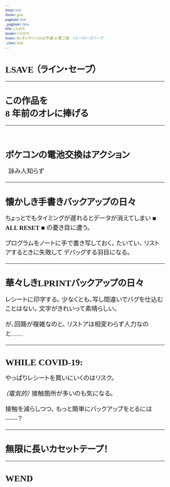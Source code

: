 ```yaml
---
marp: true
theme: gaia
paginate: true
_paginate: false
title: LSAVE
header: LSAVE
footer: HLオンライン2020予選 in 第二部　#ヒーローズリーグ
_class: lead
---
```


<style>
    * {
        font-feature-settings: "palt";
        font-family: "しっぽり明朝";
    }
    p {
        font-size: 1.4em;
        line-height: 1.5em;
    }
    section.vertical {
        writing-mode: vertical-rl;
        text-align: right!important;
    }
</style>

# LSAVE （ライン・セーブ）

---

<!--
_class: lead
-->

# この作品を<br>8 年前のオレに捧げる

---

<!--
_class: vertical
_header: ""
_footer: ""
_paginate: false
 -->

# <br>ポケコンの電池交換はアクション

&nbsp;
詠み人知らず

---

# 懐かしき手書きバックアップの日々

ちょっとでもタイミングが遅れるとデータが消えてしまい
■ **ALL RESET** ■ の憂き目に遭う。

プログラムをノートに手で書き写しておく。
たいてい、 リストアするときに失敗して
デバッグする羽目になる。

---

# 華々しきLPRINTバックアップの日々

レシートに印字する。
少なくとも、写し間違いでバグを仕込むことはない。
文字がきれいって素晴らしい。

が、回路が複雑なのと、
リストアは相変わらず人力なのと……

---

# WHILE COVID-19:

やっぱりレシートを買いにいくのはリスク。

*（電気的）* 接触箇所が多いのも気になる。

接触を減らしつつ、
もっと簡単にバックアップをとるには――？

---

<!--
_class: lead
-->

# 無限に長いカセットテープ！

---

<!--
_class: lead
 -->

# WEND